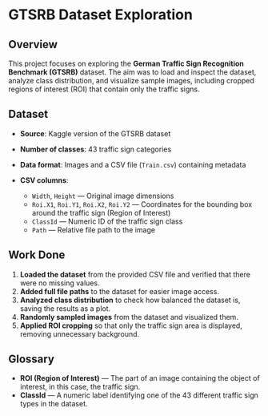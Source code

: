 
# GTSRB Dataset Exploration

## Overview

This project focuses on exploring the **German Traffic Sign Recognition Benchmark (GTSRB)** dataset. The aim was to load and inspect the dataset, analyze class distribution, and visualize sample images, including cropped regions of interest (ROI) that contain only the traffic signs.

## Dataset

* **Source**: Kaggle version of the GTSRB dataset
* **Number of classes**: 43 traffic sign categories
* **Data format**: Images and a CSV file (`Train.csv`) containing metadata
* **CSV columns**:

  * `Width`, `Height` — Original image dimensions
  * `Roi.X1`, `Roi.Y1`, `Roi.X2`, `Roi.Y2` — Coordinates for the bounding box around the traffic sign (Region of Interest)
  * `ClassId` — Numeric ID of the traffic sign class
  * `Path` — Relative file path to the image

## Work Done

1. **Loaded the dataset** from the provided CSV file and verified that there were no missing values.
2. **Added full file paths** to the dataset for easier image access.
3. **Analyzed class distribution** to check how balanced the dataset is, saving the results as a plot.
4. **Randomly sampled images** from the dataset and visualized them.
5. **Applied ROI cropping** so that only the traffic sign area is displayed, removing unnecessary background.

## Glossary

* **ROI (Region of Interest)** — The part of an image containing the object of interest, in this case, the traffic sign.
* **ClassId** — A numeric label identifying one of the 43 different traffic sign types in the dataset.

